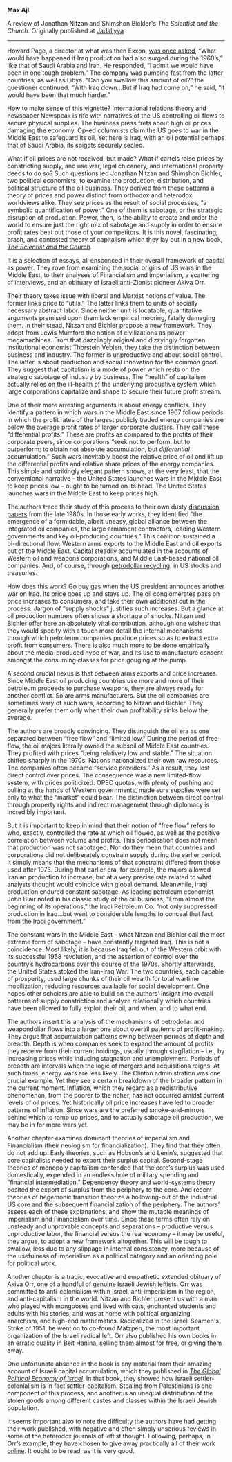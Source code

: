 <b>Max Ajl</b>

A review of Jonathan Nitzan and Shimshon Bickler's <em>The Scientist and the Church</em>. Originally published at <a href="http://www.jadaliyya.com/">Jadaliyya</a>

<hr />

Howard Page, a director at what was then Exxon, <a href="https://books.google.com/books?id=F4ZfQgAACAAJ&amp;dq=blair+control+oil&amp;hl=en&amp;sa=X&amp;ved=0ahUKEwiJrI7g2a_JAhUFqx4KHbUVDhIQ6AEIJTAA">was once asked</a>, “What would have happened if Iraq production had also surged during the 1960’s,” like that of Saudi Arabia and Iran. He responded, “I admit we would have been in one tough problem.” The company was pumping fast from the latter countries, as well as Libya. “Can you swallow this amount of oil?” the questioner continued. “With Iraq down...But if Iraq had come on,” he said, “it would have been that much harder.”

How to make sense of this vignette? International relations theory and newspaper Newspeak is rife with narratives of the US controlling oil flows to secure physical supplies. The business press frets about high oil prices damaging the economy. Op-ed columnists claim the US goes to war in the Middle East to safeguard its oil. Yet here is Iraq, with an oil potential perhaps that of Saudi Arabia, its spigots securely sealed.

What if oil prices are not received, but made? What if cartels raise prices by constricting supply, and use war, legal chicanery, and international property deeds to do so? Such questions led Jonathan Nitzan and Shimshon Bichler, two political economists, to examine the production, distribution, and political structure of the oil business. They derived from these patterns a theory of prices and power distinct from orthodox and heterodox worldviews alike. They see prices as the result of social processes, “a symbolic quantification of power.” One of them is sabotage, or the strategic disruption of production. Power, then, is the ability to create and order the world to ensure just the right mix of sabotage and supply in order to ensure profit rates beat out those of your competitors. It is this novel, fascinating, brash, and contested theory of capitalism which they lay out in a new book, <a href="http://bnarchives.yorku.ca/440/"><i>The Scientist and the Church</i></a>.

It is a selection of essays, all ensconced in their overall framework of capital as power. They rove from examining the social origins of US wars in the Middle East, to their analyses of Financialism and imperialism, a scattering of interviews, and an obituary of Israeli anti-Zionist pioneer Akiva Orr.

Their theory takes issue with liberal and Marxist notions of value. The former links price to “utils.” The latter links them to units of socially necessary abstract labor. Since neither unit is locatable, quantitative arguments premised upon them lack empirical mooring, fatally damaging them. In their stead, Nitzan and Bichler propose a new framework. They adopt from Lewis Mumford the notion of civilizations as power megamachines. From that dazzlingly original and dizzyingly forgotten institutional economist Thorstein Veblen, they take the distinction between business and industry. The former is unproductive and about social control. The latter is about production and social innovation for the common good. They suggest that capitalism is a mode of power which rests on the strategic sabotage of industry by business. The “health” of capitalism actually relies on the ill-health of the underlying productive system which large corporations capitalize and shape to secure their future profit stream.

One of their more arresting arguments is about energy conflicts. They identify a pattern in which wars in the Middle East since 1967 follow periods in which the profit rates of the largest publicly traded energy companies are below the average profit rates of larger corporate clusters. They call these “differential profits.” These are profits as compared to the profits of their corporate peers, since corporations “seek not to perform, but to <i>out</i>perform; to obtain not absolute accumulation, but <i>differential</i> accumulation.” Such wars inevitably boost the relative price of oil and lift up the differential profits and relative share prices of the energy companies. This simple and strikingly elegant pattern shows, at the very least, that the conventional narrative – the United States launches wars in the Middle East to keep prices low – ought to be turned on its head. The United States launches wars in the Middle East to keep prices high.

The authors trace their study of this process to their own dusty <a href="http://bnarchives.yorku.ca/136/">discussion papers</a> from the late 1980s. In those early works, they identified “the emergence of a formidable, albeit uneasy, global alliance between the integrated oil companies, the large armament contractors, leading Western governments and key oil-producing countries.” This coalition sustained a bi-directional flow: Western arms exports to the Middle East and oil exports out of the Middle East. Capital steadily accumulated in the accounts of Western oil and weapons corporations, and Middle East-based national oil companies. And, of course, through <a href="http://www.cornellpress.cornell.edu/book/?GCOI=80140100277620">petrodollar recycling</a>, in US stocks and treasuries.

How does this work? Go buy gas when the US president announces another war on Iraq. Its price goes up and stays up. The oil conglomerates pass on price increases to consumers, and take their own additional cut in the process. Jargon of “supply shocks” justifies such increases. But a glance at oil production numbers often shows a shortage of shocks. Nitzan and Bichler offer here an absolutely vital contribution, although one wishes that they would specify with a touch more detail the internal mechanisms through which petroleum companies produce prices so as to extract extra profit from consumers. There is also much more to be done empirically about the media-produced hype of war, and its use to manufacture consent amongst the consuming classes for price gouging at the pump.

A second crucial nexus is that between arms exports and price increases. Since Middle East oil producing countries use more and more of their petroleum proceeds to purchase weapons, they are always ready for another conflict. So are arms manufacturers. But the oil companies are sometimes wary of such wars, according to Nitzan and Bichler. They generally prefer them only when their own profitability sinks below the average.

The authors are broadly convincing. They distinguish the oil era as one separated between “free flow” and “limited low.” During the period of free-flow, the oil majors literally owned the subsoil of Middle East countries. They profited with prices “being relatively low and stable.” The situation shifted sharply in the 1970s. Nations nationalized their own raw resources. The companies often became “service providers.” As a result, they lost direct control over prices. The consequence was a new limited-flow system, with prices politicized. OPEC quotas, with plenty of pushing and pulling at the hands of Western governments, made sure supplies were set only to what the “market” could bear. The distinction between direct control through property rights and indirect management through diplomacy is incredibly important.

But it is important to keep in mind that their notion of “free flow” refers to who, exactly, controlled the rate at which oil flowed, as well as the positive correlation between volume and profits. This periodization does not mean that production was not sabotaged. Nor do they mean that countries and corporations did not deliberately constrain supply during the earlier period. It simply means that the mechanisms of that constraint differed from those used after 1973. During that earlier era, for example, the majors allowed Iranian production to increase, but at a very precise rate related to what analysts thought would coincide with global demand. Meanwhile, Iraqi production endured constant sabotage. As leading petroleum economist John Blair noted in his classic study of the oil business, “From almost the beginning of its operations,” the Iraqi Petroleum Co. “not only suppressed production in Iraq…but went to considerable lengths to conceal that fact from the Iraqi government.”

The constant wars in the Middle East – what Nitzan and Bichler call the most extreme form of sabotage – have constantly targeted Iraq. This is not a coincidence. Most likely, it is because Iraq fell out of the Western orbit with its successful 1958 revolution, and the assertion of control over the country’s hydrocarbons over the course of the 1970s. Shortly afterwards, the United States stoked the Iran-Iraq War. The two countries, each capable of prosperity, used large chunks of their oil wealth for total wartime mobilization, reducing resources available for social development. One hopes other scholars are able to build on the authors’ insight into overall patterns of supply constriction and analyze relationally which countries have been allowed to fully exploit their oil, and when, and to what end.

The authors insert this analysis of the mechanisms of petrodollar and weapondollar flows into a larger one about overall patterns of profit-making. They argue that accumulation patterns swing between periods of depth and breadth. Depth is when companies seek to expand the amount of profits they receive from their current holdings, usually through stagflation – i.e., by increasing prices while inducing stagnation and unemployment. Periods of breadth are intervals when the logic of mergers and acquisitions reigns. At such times, energy wars are less likely. The Clinton administration was one crucial example. Yet they see a certain breakdown of the broader pattern in the current moment. Inflation, which they regard as a redistributive phenomenon, from the poorer to the richer, has not occurred amidst current levels of oil prices. Yet historically oil price increases have led to broader patterns of inflation. Since wars are the preferred smoke-and-mirrors behind which to ramp up prices, and to actually sabotage oil production, we may be in for more wars yet.

Another chapter examines dominant theories of imperialism and Financialism (their neologism for financialization). They find that they often do not add up. Early theories, such as Hobson’s and Lenin’s, suggested that core capitalists needed to export their surplus capital. Second-stage theories of monopoly capitalism contended that the core’s surplus was used domestically, expended in an endless hole of military spending and “financial intermediation.” Dependency theory and world-systems theory posited the export of surplus from the periphery to the core. And recent theories of hegemonic transition theorize a hollowing-out of the industrial US core and the subsequent financialization of the periphery. The authors’ assess each of these explanations, and show the mutable meanings of imperialism and Financialism over time. Since these terms often rely on unsteady and unprovable concepts and separations – productive versus unproductive labor, the financial versus the real economy – it may be useful, they argue, to adopt a new framework altogether. This will be tough to swallow, less due to any slippage in internal consistency, more because of the usefulness of imperialism as a political category and an orienting pole for political work.

Another chapter is a tragic, evocative and empathetic extended obituary of Akiva Orr, one of a handful of genuine Israeli Jewish leftists. Orr was committed to anti-colonialism within Israel, anti-imperialism in the region, and anti-capitalism in the world. Nitzan and Bichler present us with a man who played with mongooses and lived with cats, enchanted students and adults with his stories, and was at home with political organizing, anarchism, and high-end mathematics. Radicalized in the Israeli Seamen's Strike of 1951, he went on to co-found Matzpen, the most important organization of the Israeli radical left. Orr also published his own books in an erratic quality in Beit Hanina, selling them almost for free, or giving them away.

One unfortunate absence in the book is any material from their amazing account of Israeli capital accumulation, which they published in <a href="https://capitalaspower.apps01.yorku.ca/wp-content/uploads/2015/12/The-Global-Political.pdf" target="_blank" rel="noopener noreferrer"><i>The Global Political Economy of Israel</i></a>. In that book, they showed how Israeli settler-colonialism is in fact settler-capitalism. Stealing from Palestinians is one component of this process, and another is an unequal distribution of the stolen goods among different castes and classes within the Israeli Jewish population.

It seems important also to note the difficulty the authors have had getting their work published, with negative and often simply unserious reviews in some of the heterodox journals of leftist thought. Following, perhaps, in Orr’s example, they have chosen to give away practically all of their work <a href="http://bnarchives.yorku.ca/">online</a>. It ought to be read, as it is very good.

